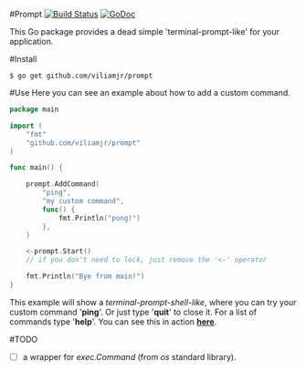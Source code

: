 #Prompt [![Build Status](https://travis-ci.org/viliamjr/prompt.svg?branch=master)](https://travis-ci.org/viliamjr/prompt) [![GoDoc](https://godoc.org/github.com/viliamjr/prompt?status.svg)](http://godoc.org/github.com/viliamjr/prompt)

This Go package provides a dead simple 'terminal-prompt-like' for your application.


#Install
~~~
$ go get github.com/viliamjr/prompt
~~~

#Use
Here you can see an example about how to add a custom command.
~~~ go
package main

import (
    "fmt"
    "github.com/viliamjr/prompt"
)

func main() {

    prompt.AddCommand(
        "ping",
        "my custom command",
        func() {
            fmt.Println("pong!")
        },
    )

    <-prompt.Start()
    // if you don't need to lock, just remove the '<-' operator

    fmt.Println("Bye from main!")
}
~~~

This example will show a _terminal-prompt-shell-like_, where you can try your custom command '**ping**'. Or just type '**quit**' to close it. For a list of commands type '**help**'. You can see this in action **[here](https://asciinema.org/a/11556)**.

#TODO
- [ ] a wrapper for _exec.Command_ (from _os_ standard library).
